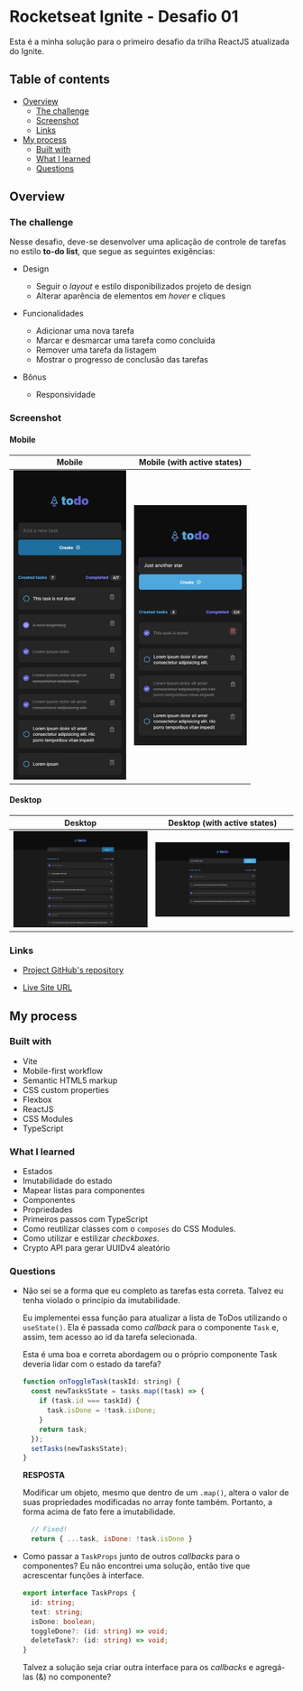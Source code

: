 # Rocketseat Ignite - Desafio 01

Esta é a minha solução para o primeiro desafio da trilha ReactJS atualizada do Ignite.

## Table of contents

- [Overview](#overview)
  - [The challenge](#the-challenge)
  - [Screenshot](#screenshot)
  - [Links](#links)
- [My process](#my-process)
  - [Built with](#built-with)
  - [What I learned](#what-i-learned)
  - [Questions](#questions)

## Overview

### The challenge

Nesse desafio, deve-se desenvolver uma aplicação de controle de tarefas no estilo **to-do list**, que segue as seguintes exigências:

- Design

  - Seguir o _layout_ e estilo disponibilizados projeto de design
  - Alterar aparência de elementos em _hover_ e cliques

- Funcionalidades

  - Adicionar uma nova tarefa
  - Marcar e desmarcar uma tarefa como concluída
  - Remover uma tarefa da listagem
  - Mostrar o progresso de conclusão das tarefas

- Bônus
  - Responsividade

### Screenshot

#### Mobile

|                                              Mobile                                              |                                                Mobile (with active states)                                                 |
| :----------------------------------------------------------------------------------------------: | :------------------------------------------------------------------------------------------------------------------------: |
| <img src="screenshots/mobile.jpeg" alt="Screenshot of my solution for mobile devices" width=200> | <img src="screenshots/mobile-active.jpeg" alt="Screenshot of my solution for mobile devices with active states" width=200> |

#### Desktop

|                                              Desktop                                               |                                                 Desktop (with active states)                                                 |
| :------------------------------------------------------------------------------------------------: | :--------------------------------------------------------------------------------------------------------------------------: |
| <img src="screenshots/desktop.jpeg" alt="Screenshot of my solution for desktop devices" width=600> | <img src="screenshots/desktop-active.jpeg" alt="Screenshot of my solution for desktop devices with active states" width=600> |

### Links

- [Project GitHub's repository](https://www.github.com/jvmdo/rocketseat-ignite/reactjs/todo-list)

- [Live Site URL]()

## My process

### Built with

- Vite
- Mobile-first workflow
- Semantic HTML5 markup
- CSS custom properties
- Flexbox
- ReactJS
- CSS Modules
- TypeScript

### What I learned

- Estados
- Imutabilidade do estado
- Mapear listas para componentes
- Componentes
- Propriedades
- Primeiros passos com TypeScript
- Como reutilizar classes com o `composes` do CSS Modules.
- Como utilizar e estilizar _checkboxes_.
- Crypto API para gerar UUIDv4 aleatório

### Questions

- Não sei se a forma que eu completo as tarefas esta correta. Talvez eu tenha violado o princípio da imutabilidade.

  Eu implementei essa função para atualizar a lista de ToDos utilizando o `useState()`. Ela é passada como _callback_ para o componente `Task` e, assim, tem acesso ao id da tarefa selecionada.

  Esta é uma boa e correta abordagem ou o próprio componente Task deveria lidar com o estado da tarefa?

  ```js
  function onToggleTask(taskId: string) {
    const newTasksState = tasks.map((task) => {
      if (task.id === taskId) {
        task.isDone = !task.isDone;
      }
      return task;
    });
    setTasks(newTasksState);
  }
  ```

   **RESPOSTA**
    
    Modificar um objeto, mesmo que dentro de um ```.map()```, altera o valor de suas propriedades modificadas no array fonte também. Portanto, a forma acima de fato fere a imutabilidade. 
    
    ```js
      // Fixed!
      return { ...task, isDone: !task.isDone }
    ```


- Como passar a `TaskProps` junto de outros _callbacks_ para o componentes? Eu não encontrei uma solução, então tive que acrescentar funções à interface.

  ```ts
  export interface TaskProps {
    id: string;
    text: string;
    isDone: boolean;
    toggleDone?: (id: string) => void;
    deleteTask?: (id: string) => void;
  }
  ```

  Talvez a solução seja criar outra interface para os _callbacks_ e agregá-las (&) no componente?
